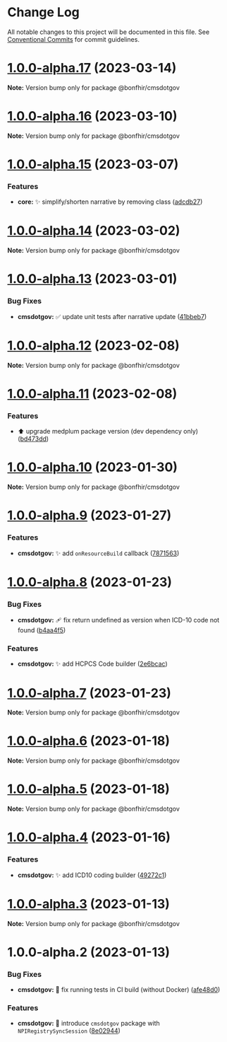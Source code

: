 # Change Log

All notable changes to this project will be documented in this file.
See [Conventional Commits](https://conventionalcommits.org) for commit guidelines.

# [1.0.0-alpha.17](https://github.com/bonfhir/bonfhir/compare/@bonfhir/cmsdotgov@1.0.0-alpha.16...@bonfhir/cmsdotgov@1.0.0-alpha.17) (2023-03-14)

**Note:** Version bump only for package @bonfhir/cmsdotgov





# [1.0.0-alpha.16](https://github.com/bonfhir/bonfhir/compare/@bonfhir/cmsdotgov@1.0.0-alpha.15...@bonfhir/cmsdotgov@1.0.0-alpha.16) (2023-03-10)

**Note:** Version bump only for package @bonfhir/cmsdotgov





# [1.0.0-alpha.15](https://github.com/bonfhir/bonfhir/compare/@bonfhir/cmsdotgov@1.0.0-alpha.14...@bonfhir/cmsdotgov@1.0.0-alpha.15) (2023-03-07)


### Features

* **core:** :sparkles: simplify/shorten narrative by removing class ([adcdb27](https://github.com/bonfhir/bonfhir/commit/adcdb27df6665a916dbe23680a6bfeb949bdda26))





# [1.0.0-alpha.14](https://github.com/bonfhir/bonfhir/compare/@bonfhir/cmsdotgov@1.0.0-alpha.13...@bonfhir/cmsdotgov@1.0.0-alpha.14) (2023-03-02)

**Note:** Version bump only for package @bonfhir/cmsdotgov





# [1.0.0-alpha.13](https://github.com/bonfhir/bonfhir/compare/@bonfhir/cmsdotgov@1.0.0-alpha.12...@bonfhir/cmsdotgov@1.0.0-alpha.13) (2023-03-01)


### Bug Fixes

* **cmsdotgov:** :white_check_mark: update unit tests after narrative update ([41bbeb7](https://github.com/bonfhir/bonfhir/commit/41bbeb7a795106f7e8b69c41e78a6ff6bf042b74))





# [1.0.0-alpha.12](https://github.com/bonfhir/bonfhir/compare/@bonfhir/cmsdotgov@1.0.0-alpha.11...@bonfhir/cmsdotgov@1.0.0-alpha.12) (2023-02-08)

**Note:** Version bump only for package @bonfhir/cmsdotgov





# [1.0.0-alpha.11](https://github.com/bonfhir/bonfhir/compare/@bonfhir/cmsdotgov@1.0.0-alpha.10...@bonfhir/cmsdotgov@1.0.0-alpha.11) (2023-02-08)


### Features

* :arrow_up: upgrade medplum package version (dev dependency only) ([bd473dd](https://github.com/bonfhir/bonfhir/commit/bd473dd79ccd678b3a81d8fc0ed37f0715317669))





# [1.0.0-alpha.10](https://github.com/bonfhir/bonfhir/compare/@bonfhir/cmsdotgov@1.0.0-alpha.9...@bonfhir/cmsdotgov@1.0.0-alpha.10) (2023-01-30)

**Note:** Version bump only for package @bonfhir/cmsdotgov





# [1.0.0-alpha.9](https://github.com/bonfhir/bonfhir/compare/@bonfhir/cmsdotgov@1.0.0-alpha.8...@bonfhir/cmsdotgov@1.0.0-alpha.9) (2023-01-27)


### Features

* **cmsdotgov:** :sparkles: add `onResourceBuild` callback ([7871563](https://github.com/bonfhir/bonfhir/commit/7871563ce3c4107f30704e2fd25ac9db2ddeb1b4))





# [1.0.0-alpha.8](https://github.com/bonfhir/bonfhir/compare/@bonfhir/cmsdotgov@1.0.0-alpha.7...@bonfhir/cmsdotgov@1.0.0-alpha.8) (2023-01-23)


### Bug Fixes

* **cmsdotgov:** :adhesive_bandage: fix return undefined as version when ICD-10 code not found ([b4aa4f5](https://github.com/bonfhir/bonfhir/commit/b4aa4f5dba12393a04a95a9ff1388f3207018b3c))


### Features

* **cmsdotgov:** :sparkles: add HCPCS Code builder ([2e6bcac](https://github.com/bonfhir/bonfhir/commit/2e6bcac04a0fcbcc78265e69d4363d62b42d1090))





# [1.0.0-alpha.7](https://github.com/bonfhir/bonfhir/compare/@bonfhir/cmsdotgov@1.0.0-alpha.6...@bonfhir/cmsdotgov@1.0.0-alpha.7) (2023-01-23)

**Note:** Version bump only for package @bonfhir/cmsdotgov





# [1.0.0-alpha.6](https://github.com/bonfhir/bonfhir/compare/@bonfhir/cmsdotgov@1.0.0-alpha.5...@bonfhir/cmsdotgov@1.0.0-alpha.6) (2023-01-18)

**Note:** Version bump only for package @bonfhir/cmsdotgov





# [1.0.0-alpha.5](https://github.com/bonfhir/bonfhir/compare/@bonfhir/cmsdotgov@1.0.0-alpha.4...@bonfhir/cmsdotgov@1.0.0-alpha.5) (2023-01-18)

**Note:** Version bump only for package @bonfhir/cmsdotgov





# [1.0.0-alpha.4](https://github.com/bonfhir/bonfhir/compare/@bonfhir/cmsdotgov@1.0.0-alpha.3...@bonfhir/cmsdotgov@1.0.0-alpha.4) (2023-01-16)


### Features

* **cmsdotgov:** :sparkles: add ICD10 coding builder ([49272c1](https://github.com/bonfhir/bonfhir/commit/49272c186ea11616becc58f47a82fce1c78e3ace))





# [1.0.0-alpha.3](https://github.com/bonfhir/bonfhir/compare/@bonfhir/cmsdotgov@1.0.0-alpha.2...@bonfhir/cmsdotgov@1.0.0-alpha.3) (2023-01-13)

**Note:** Version bump only for package @bonfhir/cmsdotgov





# 1.0.0-alpha.2 (2023-01-13)


### Bug Fixes

* **cmsdotgov:** :green_heart: fix running tests in CI build (without Docker) ([afe48d0](https://github.com/bonfhir/bonfhir/commit/afe48d0876dcf37c62bc7a430114f6cc4dcc99f3))


### Features

* **cmsdotgov:** :tada: introduce `cmsdotgov` package with `NPIRegistrySyncSession` ([8e02944](https://github.com/bonfhir/bonfhir/commit/8e02944aa75dccbd861d9e5b54b491d970780dea))
